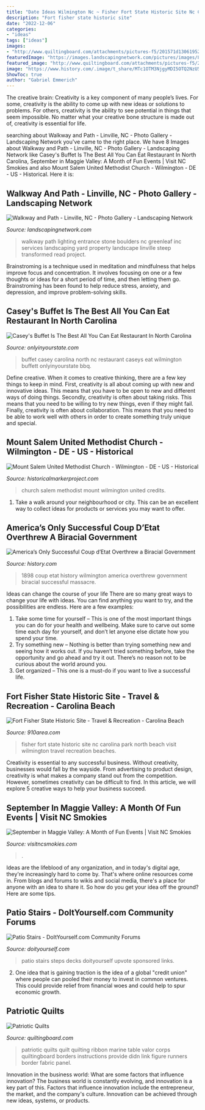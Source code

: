 ```yaml
---
title: "Date Ideas Wilmington Nc ~ Fisher Fort State Historic Site Nc Carolina Park North Beach Visit Wilmington Travel Recreation Beaches"
description: "Fort fisher state historic site"
date: "2022-12-06"
categories:
- "ideas"
tags: ["ideas"]
images:
- "http://www.quiltingboard.com/attachments/pictures-f5/201571d1306195200-attachment-201565.jpe"
featuredImage: "https://images.landscapingnetwork.com/pictures/images/800x642Max/walkway-and-path_4/stone-boulders-path-front-entrance-lighting-greenleaf-services-inc_4035.jpg"
featured_image: "http://www.quiltingboard.com/attachments/pictures-f5/201571d1306195200-attachment-201565.jpe"
image: "https://www.history.com/.image/t_share/MTc1OTM3NjgyMDI5OTQ2NzU5/wilmington-north-caroline-1898-2cc49j4.jpg"
ShowToc: true
author: "Gabriel Emmerich"
---
```



The creative brain:
Creativity is a key component of many people’s lives. For some, creativity is the ability to come up with new ideas or solutions to problems. For others, creativity is the ability to see potential in things that seem impossible. No matter what your creative bone structure is made out of, creativity is essential for life.

	

		
searching about Walkway and Path - Linville, NC - Photo Gallery - Landscaping Network you've came to the right place. We have 8 Images about Walkway and Path - Linville, NC - Photo Gallery - Landscaping Network like Casey&#039;s Buffet Is The Best All You Can Eat Restaurant In North Carolina, September in Maggie Valley: A Month of Fun Events | Visit NC Smokies and also Mount Salem United Methodist Church - Wilmington - DE - US - Historical. Here it is:
		
    
## Walkway And Path - Linville, NC - Photo Gallery - Landscaping Network

<img loading=lazy src="https://images.landscapingnetwork.com/pictures/images/800x642Max/walkway-and-path_4/stone-boulders-path-front-entrance-lighting-greenleaf-services-inc_4035.jpg" onerror="this.onerror=null;this.src='https://tse3.mm.bing.net/th?id=OIP.AZ8xU9WBpy_kFkq0Vy8bnAHaE6&amp;pid=15.1';" alt="Walkway and Path - Linville, NC - Photo Gallery - Landscaping Network">

_Source: landscapingnetwork.com_

>walkway path lighting entrance stone boulders nc greenleaf inc services landscaping yard property landscape linville steep transformed read project. 

	

Brainstroming is a technique used in meditation and mindfulness that helps improve focus and concentration. It involves focusing on one or a few thoughts or ideas for a short period of time, and then letting them go. Brainstroming has been found to help reduce stress, anxiety, and depression, and improve problem-solving skills.

    
## Casey&#039;s Buffet Is The Best All You Can Eat Restaurant In North Carolina

<img loading=lazy src="http://cdn.onlyinyourstate.com/wp-content/uploads/2017/07/caseys-buffet-bbq-restaurant-wilmington-nc-700x293.jpg" onerror="this.onerror=null;this.src='https://tse3.mm.bing.net/th?id=OIP.ZI0_R_Mo53d8FnykD6n3HgHaDG&amp;pid=15.1';" alt="Casey&#039;s Buffet Is The Best All You Can Eat Restaurant In North Carolina">

_Source: onlyinyourstate.com_

>buffet casey carolina north nc restaurant caseys eat wilmington buffett onlyinyourstate bbq. 

	

Define creative.
When it comes to creative thinking, there are a few key things to keep in mind. First, creativity is all about coming up with new and innovative ideas. This means that you have to be open to new and different ways of doing things. Secondly, creativity is often about taking risks. This means that you need to be willing to try new things, even if they might fail. Finally, creativity is often about collaboration. This means that you need to be able to work well with others in order to create something truly unique and special.

    
## Mount Salem United Methodist Church - Wilmington - DE - US - Historical

<img loading=lazy src="https://historicalmarkerproject.com/cdn/historicalmarkerproject/marker-pictures/a/a5/a5c/a5c3d3324784930e6d37b2cab7346414-2389-11416-997-640-1486910121-1974-m.jpg" onerror="this.onerror=null;this.src='https://tse4.mm.bing.net/th?id=OIP.7hQXi2mJ9AxNYQh0A1suOgHaEw&amp;pid=15.1';" alt="Mount Salem United Methodist Church - Wilmington - DE - US - Historical">

_Source: historicalmarkerproject.com_

>church salem methodist mount wilmington united credits. 

	

1. Take a walk around your neighbourhood or city. This can be an excellent way to collect ideas for products or services you may want to offer.

    
## America’s Only Successful Coup D’Etat Overthrew A Biracial Government

<img loading=lazy src="https://www.history.com/.image/t_share/MTc1OTM3NjgyMDI5OTQ2NzU5/wilmington-north-caroline-1898-2cc49j4.jpg" onerror="this.onerror=null;this.src='https://tse2.mm.bing.net/th?id=OIP.6EOO_e-hDsnMUHfSXcSSjgHaEK&amp;pid=15.1';" alt="America’s Only Successful Coup d’Etat Overthrew a Biracial Government">

_Source: history.com_

>1898 coup etat history wilmington america overthrew government biracial successful massacre. 

	

Ideas can change the course of your life
There are so many great ways to change your life with ideas. You can find anything you want to try, and the possibilities are endless. Here are a few examples: 
1. Take some time for yourself – This is one of the most important things you can do for your health and wellbeing. Make sure to carve out some time each day for yourself, and don’t let anyone else dictate how you spend your time. 
2. Try something new – Nothing is better than trying something new and seeing how it works out. If you haven’t tried something before, take the opportunity and go ahead and try it out. There’s no reason not to be curious about the world around you. 
3. Get organized – This one is a must-do if you want to live a successful life.

    
## Fort Fisher State Historic Site - Travel &amp; Recreation - Carolina Beach

<img loading=lazy src="https://myareanetwork-photos.s3.amazonaws.com/bizlist_photos/f/247176_1516222592.jpg" onerror="this.onerror=null;this.src='https://tse4.mm.bing.net/th?id=OIP.2Q2R1qktpL3-5YsGU1adEQHaHa&amp;pid=15.1';" alt="Fort Fisher State Historic Site - Travel &amp; Recreation - Carolina Beach">

_Source: 910area.com_

>fisher fort state historic site nc carolina park north beach visit wilmington travel recreation beaches. 

	

Creativity is essential to any successful business. Without creativity, businesses would fall by the wayside. From advertising to product design, creativity is what makes a company stand out from the competition. However, sometimes creativity can be difficult to find. In this article, we will explore 5 creative ways to help your business succeed.

    
## September In Maggie Valley: A Month Of Fun Events | Visit NC Smokies

<img loading=lazy src="https://visitncsmokies.com/wp-content/uploads/2019/08/Event_2_Resized.jpg" onerror="this.onerror=null;this.src='https://tse4.mm.bing.net/th?id=OIP.y-y0wcGOsvZr7k2Kp1OhgwHaE7&amp;pid=15.1';" alt="September in Maggie Valley: A Month of Fun Events | Visit NC Smokies">

_Source: visitncsmokies.com_

>. 

	

Ideas are the lifeblood of any organization, and in today's digital age, they're increasingly hard to come by. That's where online resources come in. From blogs and forums to wikis and social media, there's a place for anyone with an idea to share it. So how do you get your idea off the ground? Here are some tips.

    
## Patio Stairs - DoItYourself.com Community Forums

<img loading=lazy src="https://www.doityourself.com/forum/attachments/decks-patios-porches-walkways-driveways-stairs-steps-docks/36499d1408066321-patio-stairs-stairs2.jpg" onerror="this.onerror=null;this.src='https://tse4.mm.bing.net/th?id=OIP.GYAmz9jt8uYhqBDqf8vkDgHaJ5&amp;pid=15.1';" alt="Patio Stairs - DoItYourself.com Community Forums">

_Source: doityourself.com_

>patio stairs steps decks doityourself upvote sponsored links. 

	

2. One idea that is gaining traction is the idea of a global "credit union" where people can pooled their money to invest in common ventures. This could provide relief from financial woes and could help to spur economic growth.

    
## Patriotic Quilts

<img loading=lazy src="http://www.quiltingboard.com/attachments/pictures-f5/201571d1306195200-attachment-201565.jpe" onerror="this.onerror=null;this.src='https://tse2.mm.bing.net/th?id=OIP.ek6Leu987ImA22A2lyiyTgHaJ4&amp;pid=15.1';" alt="Patriotic Quilts">

_Source: quiltingboard.com_

>patriotic quilts quilt quilting ribbon marine table valor corps quiltingboard borders instructions provide didn link figure runners border fabric panel. 

	

Innovation in the business world: What are some factors that influence innovation?
The business world is constantly evolving, and innovation is a key part of this. Factors that influence innovation include the entrepreneur, the market, and the company's culture. Innovation can be achieved through new ideas, systems, or products.

